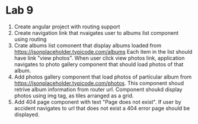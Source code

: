 # Lab 9

1. Create angular project with routing support  
2. Create navigation link that nvaigates user to albums list component using routing  
3. Crate albums list comonent that display albums loaded from https://jsonplaceholder.typicode.com/albums Each item in  the list should have link "view photos". When user click view photos link, application navigates to photo gallery component that should load photos of that album.  
4. Add photos gallery component that load photos of particular album from https://jsonplaceholder.typicode.com/photos. This component shoud retrive album information from router url. Component shoukd display photos using img tag, as tiles arranged as a grid.  
5. Add 404 page component with text "Page does not exist". If user by accident navigates to url that does not exist a 404 error page should be displayed.  
